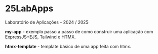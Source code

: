 # 25LabApps

Laboratório de Aplicações - 2024 / 2025

**my-app** - exemplo passo a passo de como construir uma aplicação com ExpressJS+EJS, Tailwind e HTMX.

**htmx-template** - template básico de uma app feita com htmx.

